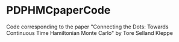 # PDPHMCpaperCode
Code corresponding to the paper "Connecting the Dots: Towards Continuous Time Hamiltonian Monte Carlo" by Tore Selland Kleppe
